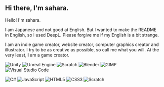 ## Hi there, I'm sahara.

Hello! I'm sahara.

I am Japanese and not good at English. But I wanted to make the README in English, so I used DeepL. Please forgive me if my English is a bit strange.

I am an indie game creator, website creator, computer graphics creator and illustrator. I try to be as creative as possible, so call me what you will. At the very least, I am a game creator.

![Unity](https://img.shields.io/badge/-Unity-000000.svg?logo=unity&style=for-the-badge)
![Unreal Engine](https://img.shields.io/badge/-Unreal_Engine-000000.svg?logo=UNREALENGINE&style=for-the-badge)
![Scratch](https://img.shields.io/badge/-Scratch-000000.svg?logo=SCRATCH&style=for-the-badge)
![Blender](https://img.shields.io/badge/-Blender-000000.svg?logo=BLENDER&style=for-the-badge)
![GIMP](https://img.shields.io/badge/-GIMP-000000.svg?logo=GIMP&style=for-the-badge)
![Visual Studio Code](https://img.shields.io/badge/-Visual_Studio_Code-000000.svg?logo=VISUALSTUDIOCODE&style=for-the-badge)

![C#]()
![JavaScript]()
![HTML5]()
![CSS3]()
![Scratch]()
![]()
![]()
![]()
